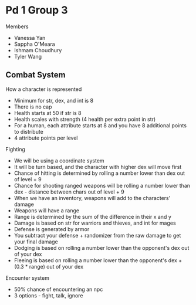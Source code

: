 Pd 1 Group 3
============

Members

* Vanessa Yan
* Sappha O'Meara
* Ishmam Choudhury
* Tyler Wang

Combat System
-------------

How a character is represented

* Minimum for str, dex, and int is 8
* There is no cap
* Health starts at 50 if str is 8
* Health scales with strength (4 health per extra point in str)
* For a human, each attribute starts at 8 and you have 8 additional points to distribute
* 4 attribute points per level

Fighting

* We will be using a coordinate system
* It will be turn based, and the character with higher dex will move first
* Chance of hitting is determined by rolling a number lower than dex out of level + 9
* Chance for shooting ranged weapons will be rolling a number lower than dex - distance between chars out of level + 9
* When we have an inventory, weapons will add to the characters' damage
* Weapons will have a range
* Range is determined by the sum of the difference in their x and y
* Damage is based on str for warriors and thieves, and int for mages
* Defense is generated by armor
* You subtract your defense + randomizer from the raw damage to get your final damage
* Dodging is based on rolling a number lower than the opponent's dex out of your dex
* Fleeing is based on rolling a number lower than the opponent's dex + (0.3 * range) out of your dex

Encounter system

* 50% chance of encountering an npc
* 3 options - fight, talk, ignore